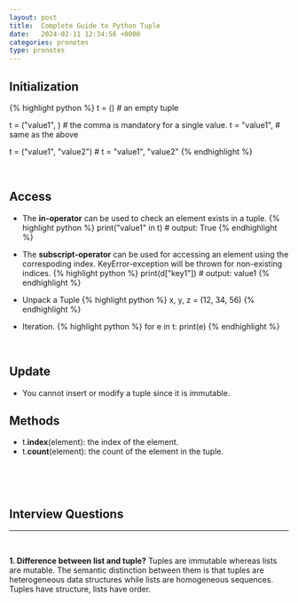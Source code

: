 ```yaml
---
layout: post
title:  Complete Guide to Python Tuple
date:   2024-02-11 12:34:56 +0000
categories: pronotes
type: pronotes
---
```


## Initialization
{% highlight python %}
t = ()   # an empty tuple

t = ("value1", )   # the comma is mandatory for a single value.
t = "value1",      # same as the above

t = ("value1", "value2")   # t = "value1", "value2"
{% endhighlight %}

<p>&nbsp;</p>

## Access

- The **in-operator** can be used to check an element exists in a tuple.
{% highlight python %}
print("value1" in t)   # output: True
{% endhighlight %}

- The **subscript-operator** can be used for accessing an element using the correspoding index. KeyError-exception will be thrown for non-existing indices.
{% highlight python %}
print(d["key1"])   # output: value1
{% endhighlight %}

- Unpack a Tuple
{% highlight python %}
x, y, z = (12, 34, 56)
{% endhighlight %}

- Iteration.
{% highlight python %}
for e in t:
  print(e)
{% endhighlight %}

<p>&nbsp;</p>

## Update
- You cannot insert or modify a tuple since it is immutable.

## Methods

- t.**index**(element): the index of the element.
- t.**count**(element): the count of the element in the tuple.
<p>&nbsp;</p>
<p>&nbsp;</p>

## Interview Questions
---
<p>&nbsp;</p>

**1. Difference between list and tuple?**
Tuples are immutable whereas lists are mutable. The semantic distinction between them is that tuples are heterogeneous data structures while lists are homogeneous sequences. Tuples have structure, lists have order.
